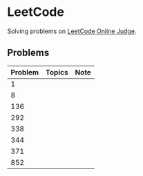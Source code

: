 # LeetCode
Solving problems on [LeetCode Online Judge](https://leetcode.com/problemset/all/).

## Problems
|Problem|Topics|Note|
|-|-|-|
|1|||
|8|||
|136|||
|292|||
|338|||
|344|||
|371|||
|852|||
